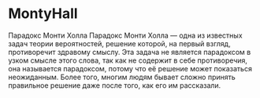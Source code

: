 # MontyHall
Парадокс Монти Холла
Парадокс Монти Холла — одна из известных задач теории вероятностей, решение которой, на первый взгляд, противоречит здравому смыслу. Эта задача не является парадоксом в узком смысле этого слова, так как не содержит в себе противоречия, она называется парадоксом, потому что её решение может показаться неожиданным. Более того, многим людям бывает сложно принять правильное решение даже после того, как его им рассказали.
